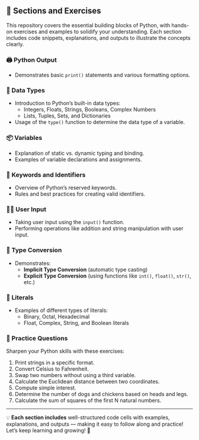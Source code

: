 ## 📝 Sections and Exercises

This repository covers the essential building blocks of Python, with hands-on exercises and examples to solidify your understanding. Each section includes code snippets, explanations, and outputs to illustrate the concepts clearly.

### 🖨️ Python Output
- Demonstrates basic `print()` statements and various formatting options.

### 🧠 Data Types
- Introduction to Python’s built-in data types:
  - Integers, Floats, Strings, Booleans, Complex Numbers
  - Lists, Tuples, Sets, and Dictionaries
- Usage of the `type()` function to determine the data type of a variable.

### 📦 Variables
- Explanation of static vs. dynamic typing and binding.
- Examples of variable declarations and assignments.

### 🔑 Keywords and Identifiers
- Overview of Python’s reserved keywords.
- Rules and best practices for creating valid identifiers.

### 🧑‍💻 User Input
- Taking user input using the `input()` function.
- Performing operations like addition and string manipulation with user input.

### 🔄 Type Conversion
- Demonstrates:
  - **Implicit Type Conversion** (automatic type casting)
  - **Explicit Type Conversion** (using functions like `int()`, `float()`, `str()`, etc.)

### 🔢 Literals
- Examples of different types of literals:
  - Binary, Octal, Hexadecimal
  - Float, Complex, String, and Boolean literals

### 📝 Practice Questions
Sharpen your Python skills with these exercises:
1. Print strings in a specific format.  
2. Convert Celsius to Fahrenheit.  
3. Swap two numbers without using a third variable.  
4. Calculate the Euclidean distance between two coordinates.  
5. Compute simple interest.  
6. Determine the number of dogs and chickens based on heads and legs.  
7. Calculate the sum of squares of the first N natural numbers.  

---

💡 **Each section includes** well-structured code cells with examples, explanations, and outputs — making it easy to follow along and practice!  
Let’s keep learning and growing! 🚀  
